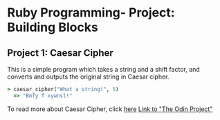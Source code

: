 # Ruby Programming- Project: Building Blocks

## Project 1: Caesar Cipher

This is a simple program which takes a string and a shift factor, and converts and outputs the original string in Caesar cipher.

```Ruby
> caesar_cipher("What a string!", 5)
  => "Bmfy f xywnsl!"
```

To read more about Caesar Cipher, click [here](https://en.wikipedia.org/wiki/Caesar_cipher)
[Link to "The Odin Project"](https://www.theodinproject.com/courses/ruby-programming/lessons/building-blocks)


